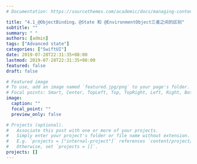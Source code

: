 ```yaml
---
# Documentation: https://sourcethemes.com/academic/docs/managing-content/

title: "4.1_@ObjectBinding、@State 和 @EnvironmentObject三者之间的区别"
subtitle: ""
summary: " "
authors: [admin]
tags: ["Advanced state"]
categories: ["SwiftUI"]
date: 2019-07-28T22:31:35+08:00
lastmod: 2019-07-28T22:31:35+08:00
featured: false
draft: false

# Featured image
# To use, add an image named `featured.jpg/png` to your page's folder.
# Focal points: Smart, Center, TopLeft, Top, TopRight, Left, Right, BottomLeft, Bottom, BottomRight.
image:
  caption: ""
  focal_point: ""
  preview_only: false

# Projects (optional).
#   Associate this post with one or more of your projects.
#   Simply enter your project's folder or file name without extension.
#   E.g. `projects = ["internal-project"]` references `content/project/deep-learning/index.md`.
#   Otherwise, set `projects = []`.
projects: []
---
```

<!-- more -->
